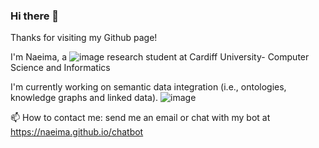 ### Hi there 👋

Thanks for visiting my Github page!

 I'm Naeima, a ![image](https://user-images.githubusercontent.com/57564713/185811653-8749abd3-ea84-4ef1-9790-9d0f06503dd8.png)
 research student at Cardiff University- Computer Science and Informatics

 I'm currently working on semantic data integration (i.e., ontologies, knowledge graphs and linked data).
 ![image](https://user-images.githubusercontent.com/57564713/185811715-03aae6c5-f472-4563-b444-b0893fc2e123.png)


📫 How to contact me: send me an email or chat with my bot at https://naeima.github.io/chatbot
